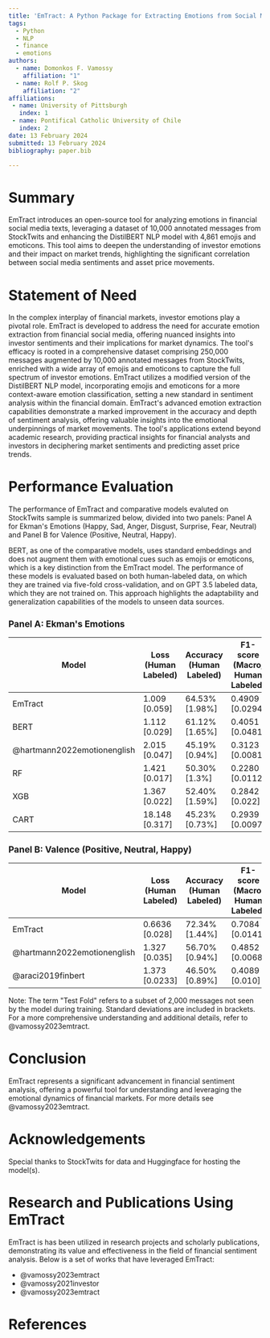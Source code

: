 ```yaml
---
title: 'EmTract: A Python Package for Extracting Emotions from Social Media for Finance Research'
tags:
  - Python
  - NLP
  - finance
  - emotions
authors:
  - name: Domonkos F. Vamossy
    affiliation: "1"
  - name: Rolf P. Skog
    affiliation: "2"
affiliations:
 - name: University of Pittsburgh
   index: 1
 - name: Pontifical Catholic University of Chile
   index: 2
date: 13 February 2024
submitted: 13 February 2024
bibliography: paper.bib

---
```


# Summary

EmTract introduces an open-source tool for analyzing emotions in financial social media texts, leveraging a dataset of 10,000 annotated messages from StockTwits and enhancing the DistilBERT NLP model with 4,861 emojis and emoticons. This tool aims to deepen the understanding of investor emotions and their impact on market trends, highlighting the significant correlation between social media sentiments and asset price movements.

# Statement of Need

In the complex interplay of financial markets, investor emotions play a pivotal role. EmTract is developed to address the need for accurate emotion extraction from financial social media, 
offering nuanced insights into investor sentiments and their implications for market dynamics. The tool's efficacy is rooted in a comprehensive dataset comprising 250,000 messages augmented 
by 10,000 annotated messages from StockTwits, enriched with a wide array of emojis and emoticons to capture the full spectrum of investor emotions. EmTract utilizes a modified version of the 
DistilBERT NLP model, incorporating emojis and emoticons for a more context-aware emotion classification, setting a new standard in sentiment analysis within the financial domain.
EmTract's advanced emotion extraction capabilities demonstrate a marked improvement in the accuracy and depth of sentiment analysis, offering valuable insights into the emotional 
underpinnings of market movements. The tool's applications extend beyond academic research, providing practical insights for financial analysts and investors in deciphering market 
sentiments and predicting asset price trends.

# Performance Evaluation

The performance of EmTract and comparative models evaluted on StockTwits sample is summarized below, divided into two panels: Panel A for Ekman's Emotions (Happy, Sad, Anger, Disgust, Surprise, Fear, Neutral) and Panel B for Valence (Positive, Neutral, Happy).

BERT, as one of the comparative models, uses standard embeddings and does not augment them with emotional cues such as emojis or emoticons, which is a key distinction from the EmTract model. The performance of these models is evaluated based on both human-labeled data, on which they are trained via five-fold cross-validation, and on GPT 3.5 labeled data, which they are not trained on. This approach highlights the adaptability and generalization capabilities of the models to unseen data sources.


<sub>

## Panel A: Ekman's Emotions

| <span style="min-width: 150px;">Model</span> | Loss (Human Labeled) | Accuracy (Human Labeled) | F1-score (Macro, Human Labeled) | Loss (GPT 3.5 Labeled) | Accuracy (GPT 3.5 Labeled) | F1-score (Macro, GPT 3.5 Labeled) |
|----------------------------------------------|----------------------|--------------------------|---------------------------------|------------------------|----------------------------|-----------------------------------|
| EmTract                                      | 1.009 [0.059]        | 64.53% [1.98%]           | 0.4909 [0.0294]                 | 1.463 [0.032]          | 51.38% [1.65%]             | 0.3401 [0.0137]                   |
| BERT                                         | 1.112 [0.029]        | 61.12% [1.65%]           | 0.4051 [0.0481]                 | 1.453 [0.045]          | 48.50% [0.59%]             | 0.2802 [0.0234]                   |
| @hartmann2022emotionenglish                  | 2.015 [0.047]        | 45.19% [0.94%]           | 0.3123 [0.0081]                 | 1.935 [0.029]          | 46.49% [0.43%]             | 0.2793 [0.0083]                   |
| RF                                           | 1.421 [0.017]        | 50.30% [1.3%]            | 0.2280 [0.0112]                 | 1.485 [0.021]          | 47.00% [0.9%]              | 0.1656 [0.0047]                   |
| XGB                                          | 1.367 [0.022]        | 52.40% [1.59%]           | 0.2842 [0.022]                  | 1.547 [0.03]           | 46.17% [1.35%]             | 0.1967 [0.011]                    |
| CART                                         | 18.148 [0.317]       | 45.23% [0.73%]           | 0.2939 [0.0097]                 | 21.32 [0.488]          | 38.54% [1.24%]             | 0.2052 [0.011]                    |

## Panel B: Valence (Positive, Neutral, Happy)

| <span style="min-width: 150px;">Model</span> | Loss (Human Labeled) | Accuracy (Human Labeled) | F1-score (Macro, Human Labeled) | Loss (GPT 3.5 Labeled) | Accuracy (GPT 3.5 Labeled) | F1-score (Macro, GPT 3.5 Labeled) |
|----------------------------------------------|----------------------|--------------------------|---------------------------------|------------------------|----------------------------|-----------------------------------|
| EmTract                                      | 0.6636 [0.028]       | 72.34% [1.44%]           | 0.7084 [0.0141]                 | 0.932 [0.019]          | 62.54% [1.40%]             | 0.6127 [0.0153]                   |
| @hartmann2022emotionenglish                  | 1.327 [0.035]        | 56.70% [0.94%]           | 0.4852 [0.0068]                 | 1.311 [0.019]          | 56.48% [0.42%]             | 0.4734 [0.0055]                   |
| @araci2019finbert                           | 1.373 [0.0233]       | 46.50% [0.89%]           | 0.4089 [0.010]                  | 1.259 [0.0228]         | 50.24% [0.70%]             | 0.4431 [0.016]                    |

</sub>


Note: The term "Test Fold" refers to a subset of 2,000 messages not seen by the model during training. Standard deviations are included in brackets. For a more comprehensive understanding and additional details, refer to @vamossy2023emtract. 

# Conclusion

EmTract represents a significant advancement in financial sentiment analysis, offering a powerful tool for understanding and leveraging the emotional dynamics of financial markets.
For more details see @vamossy2023emtract.

# Acknowledgements

Special thanks to StockTwits for data and Huggingface for hosting the model(s).

# Research and Publications Using EmTract

EmTract is has been utilized in research projects and scholarly publications, demonstrating its value and effectiveness in the field of financial sentiment analysis. Below is a set of works that have leveraged EmTract:

- @vamossy2023emtract
- @vamossy2021investor
- @vamossy2023emtract

# References
